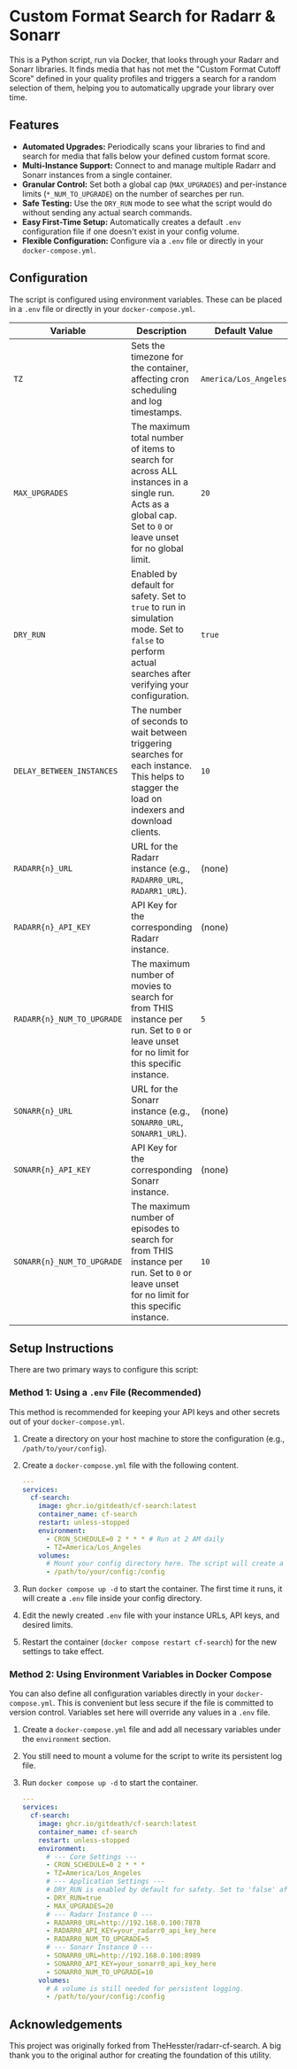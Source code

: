 # Custom Format Search for Radarr & Sonarr

This is a Python script, run via Docker, that looks through your Radarr and Sonarr libraries. It finds media that has not met the "Custom Format Cutoff Score" defined in your quality profiles and triggers a search for a random selection of them, helping you to automatically upgrade your library over time.

## Features

-   **Automated Upgrades:** Periodically scans your libraries to find and search for media that falls below your defined custom format score.
-   **Multi-Instance Support:** Connect to and manage multiple Radarr and Sonarr instances from a single container.
-   **Granular Control:** Set both a global cap (`MAX_UPGRADES`) and per-instance limits (`*_NUM_TO_UPGRADE`) on the number of searches per run.
-   **Safe Testing:** Use the `DRY_RUN` mode to see what the script would do without sending any actual search commands.
-   **Easy First-Time Setup:** Automatically creates a default `.env` configuration file if one doesn't exist in your config volume.
-   **Flexible Configuration:** Configure via a `.env` file or directly in your `docker-compose.yml`.

## Configuration

The script is configured using environment variables. These can be placed in a `.env` file or directly in your `docker-compose.yml`.

| Variable | Description | Default Value |
| --- | --- | --- |
| `TZ` | Sets the timezone for the container, affecting cron scheduling and log timestamps. | `America/Los_Angeles` |
| `MAX_UPGRADES` | The maximum total number of items to search for across ALL instances in a single run. Acts as a global cap. Set to `0` or leave unset for no global limit. | `20` |
| `DRY_RUN` | Enabled by default for safety. Set to `true` to run in simulation mode. Set to `false` to perform actual searches after verifying your configuration. | `true` |
| `DELAY_BETWEEN_INSTANCES` | The number of seconds to wait between triggering searches for each instance. This helps to stagger the load on indexers and download clients. | `10` |
| `RADARR{n}_URL` | URL for the Radarr instance (e.g., `RADARR0_URL`, `RADARR1_URL`). | (none) |
| `RADARR{n}_API_KEY` | API Key for the corresponding Radarr instance. | (none) |
| `RADARR{n}_NUM_TO_UPGRADE` | The maximum number of movies to search for from THIS instance per run. Set to `0` or leave unset for no limit for this specific instance. | `5` |
| `SONARR{n}_URL` | URL for the Sonarr instance (e.g., `SONARR0_URL`, `SONARR1_URL`). | (none) |
| `SONARR{n}_API_KEY` | API Key for the corresponding Sonarr instance. | (none) |
| `SONARR{n}_NUM_TO_UPGRADE` | The maximum number of episodes to search for from THIS instance per run. Set to `0` or leave unset for no limit for this specific instance. | `10` |

## Setup Instructions

There are two primary ways to configure this script:

### Method 1: Using a `.env` File (Recommended)

This method is recommended for keeping your API keys and other secrets out of your `docker-compose.yml`.

1.  Create a directory on your host machine to store the configuration (e.g., `/path/to/your/config`).
2.  Create a `docker-compose.yml` file with the following content.

    ```yaml
    ---
    services:
      cf-search:
        image: ghcr.io/gitdeath/cf-search:latest
        container_name: cf-search
        restart: unless-stopped
        environment:
          - CRON_SCHEDULE=0 2 * * * # Run at 2 AM daily
          - TZ=America/Los_Angeles
        volumes:
          # Mount your config directory here. The script will create a .env file on first run.
          - /path/to/your/config:/config
    ```

3.  Run `docker compose up -d` to start the container. The first time it runs, it will create a `.env` file inside your config directory.
4.  Edit the newly created `.env` file with your instance URLs, API keys, and desired limits.
5.  Restart the container (`docker compose restart cf-search`) for the new settings to take effect.

### Method 2: Using Environment Variables in Docker Compose

You can also define all configuration variables directly in your `docker-compose.yml`. This is convenient but less secure if the file is committed to version control. Variables set here will override any values in a `.env` file.

1.  Create a `docker-compose.yml` file and add all necessary variables under the `environment` section.
2.  You still need to mount a volume for the script to write its persistent log file.
3.  Run `docker compose up -d` to start the container.

    ```yaml
    ---
    services:
      cf-search:
        image: ghcr.io/gitdeath/cf-search:latest
        container_name: cf-search
        restart: unless-stopped
        environment:
          # --- Core Settings ---
          - CRON_SCHEDULE=0 2 * * *
          - TZ=America/Los_Angeles
          # --- Application Settings ---
          # DRY_RUN is enabled by default for safety. Set to 'false' after verifying your configuration.
          - DRY_RUN=true
          - MAX_UPGRADES=20
          # --- Radarr Instance 0 ---
          - RADARR0_URL=http://192.168.0.100:7878
          - RADARR0_API_KEY=your_radarr0_api_key_here
          - RADARR0_NUM_TO_UPGRADE=5
          # --- Sonarr Instance 0 ---
          - SONARR0_URL=http://192.168.0.100:8989
          - SONARR0_API_KEY=your_sonarr0_api_key_here
          - SONARR0_NUM_TO_UPGRADE=10
        volumes:
          # A volume is still needed for persistent logging.
          - /path/to/your/config:/config
    ```

## Acknowledgements

This project was originally forked from TheHesster/radarr-cf-search. A big thank you to the original author for creating the foundation of this utility.

